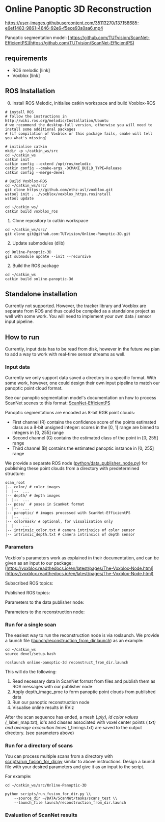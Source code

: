 # Online Panoptic 3D Reconstruction


https://user-images.githubusercontent.com/35113270/137158685-e6ef1483-9861-4646-92e6-f5ece93a0aa6.mp4


Panoptic segmentation model:
[https://github.com/TUTvision/ScanNet-EfficientPS](https://github.com/TUTvision/ScanNet-EfficientPS)

## requirements
- ROS melodic [link]
- Voxblox [link]

## ROS Installation
0. Install ROS Melodic, initialise catkin workspace and build Voxblox-ROS
```
# install ROS
# follow the instructions in http://wiki.ros.org/melodic/Installation/Ubuntu
# we recommend the desktop-full version, otherwise you will need to install some additional packages 
# (if compilation of Voxblox or this package fails, cmake will tell you what's missing)

# initialise catkin
mkdir -p ~/catkin_ws/src
cd ~/catkin_ws
catkin init
catkin config --extend /opt/ros/melodic
catkin config --cmake-args -DCMAKE_BUILD_TYPE=Release
catkin config --merge-devel

# Build Voxblox-ROS
cd ~/catkin_ws/src/
git clone https://github.com/ethz-asl/voxblox.git
wstool init . ./voxblox/voxblox_https.rosinstall
wstool update

cd ~/catkin_ws/
catkin build voxblox_ros

```
1. Clone repository to catkin workspace
```
cd ~/catkin_ws/src/
git clone git@github.com:TUTvision/Online-Panoptic-3D.git
```
2. Update submodules (dlib)
```
cd Online-Panoptic-3D
git submodule update --init --recursive
```
2. Build the ROS package
```
cd ~/catkin_ws
catkin build online-panoptic-3d
```

## Standalone installation
Currently not supported. However, the tracker library and Voxblox are separate from ROS and thus could be compiled as a standalone project as well with some work. You will need to implement your own data / sensor input pipeline.

## How to run

Currently, input data has to be read from disk, however in the future we plan to add a way to work with real-time sensor streams as well.

### Input data

Currently we only support data saved a directory in a specific format. With some work, however, one could design their own input pipeline to match our panoptic point cloud format.

See our panoptic segmentation model's documentation on how to process ScanNet scenes to this format: [ScanNet-EfficientPS](https://github.com/TUTvision/ScanNet-EfficientPS)

Panoptic segmentations are encoded as 8-bit RGB point clouds:
- First channel (R) contains the confidence score of the points estimated class as a 8-bit unsigned integer: scores in the [0, 1] range are binned to integers in [0, 255] range
- Second channel (G) contains the estimated class of the point in [0, 255] range
- Third channel (B) contains the estimated panoptic instance in [0, 255] range

We provide a separate ROS node ([python/data_publisher_node.py](https://github.com/TUTvision/Online-Panoptic-3D/blob/main/python/data_publisher_node.py)) for publishing these point clouds from a directory with predetermined structure:
```
scan_root
|-- color/ # color images
|  |--  ...
|-- depth/ # depth images
|  |--  ...
|-- pose/  # poses in ScanNet format
|  |--  ...
|-- panoptic/ # images processed with ScanNet-EfficientPS
|  |--  ...
|-- colormask/ # optional, for visualisation only
|  |--  ...
|-- intrinsic_color.txt # camera intrinsics of color sensor
|-- intrinsic_depth.txt # camera intrinsics of depth sensor
```

### Parameters

Voxblox's parameters work as explained in their documentation, and can be given as an input to our package:
[https://voxblox.readthedocs.io/en/latest/pages/The-Voxblox-Node.html](https://voxblox.readthedocs.io/en/latest/pages/The-Voxblox-Node.html)

Subscribed ROS topics:

Published ROS topics:

Parameters to the data publisher node:

Parameters to the reconstruction node:


### Run for a single scan

The easiest way to run the reconstruction node is via roslaunch. We provide a launch file ([launch/reconstruction_from_dir.launch](https://github.com/TUTvision/Online-Panoptic-3D/blob/main/launch/reconstruction_from_dir.launch)) as an example:
```
cd ~/catkin_ws
source devel/setup.bash

roslaunch online-panoptic-3d reconstruct_from_dir.launch
```

This will do the following:
1. Read necessary data in ScanNet format from files and publish them as ROS messages with our publisher node
2. Apply depth_image_proc to form panoptic point clouds from published data
3. Run our panoptic reconstruction node
4. Visualise online results in RViz

After the scan sequence has ended, a mesh (*.ply), id color values (*_label_map.txt), id's and classes associated with voxel center points (*.txt) and average excecution times (*_timings.txt) are saved to the output directory. (see parameters above)

### Run for a directory of scans

You can process multiple scans from a directory with [scripts/run_fusion_for_dir.py](https://github.com/TUTvision/Online-Panoptic-3D/blob/main/scripts/run_fusion_for_dir.py) similar to above instructions. Design a launch file with your desired parameters and give it as an input to the script.

For example:
```
cd ~/catkin_ws/src/Online-Panoptic-3D

python scripts/run_fusion_for_dir.py \\
    --source_dir ~/DATA/ScanNet/tasks/scans_test \\
    --launch_file launch/reconstruction_from_dir.launch
```

### Evaluation of ScanNet results

